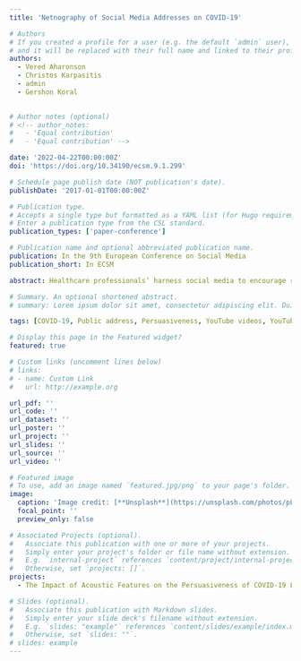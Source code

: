 ```yaml
---
title: 'Netnography of Social Media Addresses on COVID-19'

# Authors
# If you created a profile for a user (e.g. the default `admin` user), write the username (folder name) here
# and it will be replaced with their full name and linked to their profile.
authors:
  - Vered Aharonson
  - Christos Karpasitis
  - admin
  - Gershon Koral
  

# Author notes (optional)
# <!-- author_notes:
#   - 'Equal contribution'
#   - 'Equal contribution' -->

date: '2022-04-22T00:00:00Z'
doi: 'https://doi.org/10.34190/ecsm.9.1.299'

# Schedule page publish date (NOT publication's date).
publishDate: '2017-01-01T00:00:00Z'

# Publication type.
# Accepts a single type but formatted as a YAML list (for Hugo requirements).
# Enter a publication type from the CSL standard.
publication_types: ['paper-conference']

# Publication name and optional abbreviated publication name.
publication: In the 9th European Conference on Social Media 
publication_short: In ECSM

abstract: Healthcare professionals’ harness social media to encourage responsible behaviour during the COVID-19 pandemic. As internet users often struggle assessing the veracity of the information in these addresses, acoustic characteristics of the presenters’ speech may play a significant role in their persuasiveness impact. Using a netnographic approach, we studied YouTubers’ reactions to explore the persuasiveness attributes of COVID-19 related speeches included in YouTube videos within a South Africa context. The persuasiveness index was computed from the view count, likes and dislikes of 314 speech segments from YouTube interviews related to COVID-19. Standard acoustic features – Mel frequency cepstral coefficients - of the interviewees’ voice were extracted through speech processing. Recurrent neural networks were optimized and evaluated the strength of these acoustic features to classify and predict the persuasiveness index. The cepstral feature set yielded a balanced accuracy of 86.8% and F1 score of 85.0%. These preliminary results exhibit the potential of the vocal cepstrum as predictor of persuasiveness in healthcare addresses on responsible behaviour during the COVID-19 pandemic. The results imply that quantitative acoustic analysis of a presenter’s voice, independent from text, can explain the impact of social media addresses.

# Summary. An optional shortened abstract.
# summary: Lorem ipsum dolor sit amet, consectetur adipiscing elit. Duis posuere tellus ac convallis placerat. Proin tincidunt magna sed ex sollicitudin condimentum.

tags: [COVID-19, Public address, Persuasiveness, YouTube videos, YouTube interviews, Deep Machine Learning, Speech Analysis]

# Display this page in the Featured widget?
featured: true

# Custom links (uncomment lines below)
# links:
# - name: Custom Link
#   url: http://example.org

url_pdf: ''
url_code: ''
url_dataset: ''
url_poster: ''
url_project: ''
url_slides: ''
url_source: ''
url_video: ''

# Featured image
# To use, add an image named `featured.jpg/png` to your page's folder.
image:
  caption: 'Image credit: [**Unsplash**](https://unsplash.com/photos/pLCdAaMFLTE)'
  focal_point: ''
  preview_only: false

# Associated Projects (optional).
#   Associate this publication with one or more of your projects.
#   Simply enter your project's folder or file name without extension.
#   E.g. `internal-project` references `content/project/internal-project/index.md`.
#   Otherwise, set `projects: []`.
projects:
  - The Impact of Acoustic Features on the Persuasiveness of COVID-19 Lifestyle Speeches_ Spectral and Cepstral Features

# Slides (optional).
#   Associate this publication with Markdown slides.
#   Simply enter your slide deck's filename without extension.
#   E.g. `slides: "example"` references `content/slides/example/index.md`.
#   Otherwise, set `slides: ""`.
# slides: example
---
```


<!-- {{% callout note %}}
Click the _Cite_ button above to demo the feature to enable visitors to import publication metadata into their reference management software.
{{% /callout %}}

{{% callout note %}}
Create your slides in Markdown - click the _Slides_ button to check out the example.
{{% /callout %}}

Add the publication's **full text** or **supplementary notes** here. You can use rich formatting such as including [code, math, and images](https://docs.hugoblox.com/content/writing-markdown-latex/). -->
